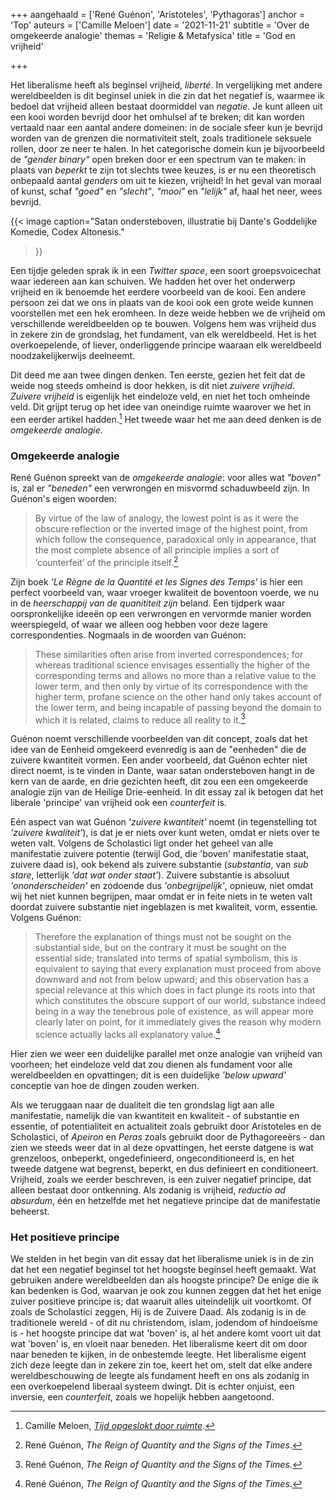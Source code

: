 +++
aangehaald = ['René Guénon', 'Aristoteles', 'Pythagoras']
anchor = 'Top'
auteurs = ['Camille Meloen']
date = '2021-11-21'
subtitle = 'Over de omgekeerde analogie'
themas = 'Religie & Metafysica'
title = 'God en vrijheid'

+++


Het liberalisme heeft als beginsel vrijheid, _liberté_. In vergelijking met andere wereldbeelden is dit beginsel uniek in die zin dat het negatief is, waarmee ik bedoel dat vrijheid alleen bestaat doormiddel van _negatie_. Je kunt alleen uit een kooi worden bevrijd door het omhulsel af te breken; dit kan worden vertaald naar een aantal andere domeinen: in de sociale sfeer kun je bevrijd worden van de grenzen die normativiteit stelt, zoals traditionele seksuele rollen, door ze neer te halen. In het categorische domein kun je bijvoorbeeld de _"gender binary"_ open breken door er een spectrum van te maken: in plaats van _beperkt_ te zijn tot slechts twee keuzes, is er nu een theoretisch onbepaald aantal _genders_ om uit te kiezen, vrijheid! In het geval van moraal of kunst, schaf _"goed"_ en _"slecht"_, _"mooi"_ en _"lelijk"_ af, haal het neer, wees bevrijd.

{{< image
	caption="Satan ondersteboven, illustratie bij Dante's Goddelijke Komedie, Codex Altonesis."
>}}

Een tijdje geleden sprak ik in een _Twitter space_, een soort groepsvoicechat waar iedereen aan kan schuiven. We hadden het over het onderwerp vrijheid en ik benoemde het eerdere voorbeeld van de kooi. Een andere persoon zei dat we ons in plaats van de kooi ook een grote weide kunnen voorstellen met een hek eromheen. In deze weide hebben we de vrijheid om verschillende wereldbeelden op te bouwen. Volgens hem was vrijheid dus in zekere zin de grondslag, het fundament, van elk wereldbeeld. Het is het overkoepelende, of liever, onderliggende principe waaraan elk wereldbeeld noodzakelijkerwijs deelneemt.

Dit deed me aan twee dingen denken. Ten eerste, gezien het feit dat de weide nog steeds omheind is door hekken, is dit niet _zuivere vrijheid_. _Zuivere vrijheid_ is eigenlijk het eindeloze veld, en niet het toch omheinde veld. Dit grijpt terug op het idee van oneindige ruimte waarover we het in een eerder artikel hadden.[^1] Het tweede waar het me aan deed denken is de _omgekeerde analogie_.


### Omgekeerde analogie

René Guénon spreekt van de _omgekeerde analogie_: voor alles wat _"boven"_ is, zal er _"beneden"_ een verwrongen en misvormd schaduwbeeld zijn. In Guénon's eigen woorden:

>By virtue of the law of analogy, the lowest point is as it were the obscure reflection or the inverted image of the highest point, from which follow the consequence, paradoxical only in appearance, that the most complete absence of all principle implies a sort of ‘counterfeit’ of the principle itself.[^2]

Zijn boek _'Le Règne de la Quantité et les Signes des Temps'_ is hier een perfect voorbeeld van, waar vroeger kwaliteit de boventoon voerde, we nu in de _heerschappij van de quanititeit zijn_ beland. Een tijdperk waar oorspronkelijke ideeën op een verwrongen en vervormde manier worden weerspiegeld, of waar we alleen oog hebben voor deze lagere correspondenties. Nogmaals in de woorden van Guénon:

>These similarities often arise from inverted correspondences; for whereas traditional science envisages essentially the higher of the corresponding terms and allows no more than a relative value to the lower term, and then only by virtue of its correspondence with the higher term, profane science on the other hand only takes account of the lower term, and being incapable of passing beyond the domain to which it is related, claims to reduce all reality to it.[^2]

Guénon noemt verschillende voorbeelden van dit concept, zoals dat het idee van de Eenheid omgekeerd evenredig is aan de "eenheden" die de zuivere kwantiteit vormen. Een ander voorbeeld, dat Guénon echter niet direct noemt, is te vinden in Dante, waar satan ondersteboven hangt in de kern van de aarde, en drie gezichten heeft, dit zou een een omgekeerde analogie zijn van de Heilige Drie-eenheid. In dit essay zal ik betogen dat het liberale 'principe' van vrijheid ook een _counterfeit_ is.

Eén aspect van wat Guénon _'zuivere kwantiteit'_ noemt (in tegenstelling tot _'zuivere kwaliteit'_), is dat je er niets over kunt weten, omdat er niets over te weten valt. Volgens de Scholastici ligt onder het geheel van alle manifestatie zuivere potentie (terwijl God, die 'boven' manifestatie staat, zuivere daad is), ook bekend als zuivere substantie (_substantia_, van _sub stare_, letterlijk _'dat wat onder staat'_). Zuivere substantie is absoluut _'ononderscheiden'_ en zodoende dus _'onbegrijpelijk'_, opnieuw, niet omdat wij het niet kunnen begrijpen, maar omdat er in feite niets in te weten valt doordat zuivere substantie niet ingeblazen is met kwaliteit, vorm, essentie. Volgens Guénon:

>Therefore the explanation of things must not be sought on the substantial side, but on the contrary it must be sought on the essential side; translated into terms of spatial symbolism, this is equivalent to saying that every explanation must proceed from above downward and not from below upward; and this observation has a special relevance at this which does in fact plunge its roots into that which constitutes the obscure support of our world, substance indeed being in a way the tenebrous pole of existence, as will appear more clearly later on point, for it immediately gives the reason why modern science actually lacks all explanatory value.[^2]

Hier zien we weer een duidelijke parallel met onze analogie van vrijheid van voorheen; het eindeloze veld dat zou dienen als fundament voor alle wereldbeelden en opvattingen; dit is een duidelijke _'below upward'_ conceptie van hoe de dingen zouden werken.

Als we teruggaan naar de dualiteit die ten grondslag ligt aan alle manifestatie, namelijk die van kwantiteit en kwaliteit - of substantie en essentie, of potentialiteit en actualiteit zoals gebruikt door Aristoteles en de Scholastici, of _Apeiron_ en _Peras_ zoals gebruikt door de Pythagoreeërs - dan zien we steeds weer dat in al deze opvattingen, het eerste datgene is wat grenzeloos, onbeperkt, ongedefinieerd, ongeconditioneerd is, en het tweede datgene wat begrenst, beperkt, en dus definieert en conditioneert. Vrijheid, zoals we eerder beschreven, is een zuiver negatief principe, dat alleen bestaat door ontkenning. Als zodanig is vrijheid, _reductio ad absurdum_, één en hetzelfde met het negatieve principe dat de manifestatie beheerst.


### Het positieve principe

We stelden in het begin van dit essay dat het liberalisme uniek is in de zin dat het een negatief beginsel tot het hoogste beginsel heeft gemaakt. Wat gebruiken andere wereldbeelden dan als hoogste principe? De enige die ik kan bedenken is God, waarvan je ook zou kunnen zeggen dat het het enige zuiver positieve principe is; dat waaruit alles uiteindelijk uit voortkomt. Of zoals de Scholastici zeggen, Hij is de Zuivere Daad. Als zodanig is in de traditionele wereld - of dit nu christendom, islam, jodendom of hindoeïsme is - het hoogste principe dat wat 'boven' is, al het andere komt voort uit dat wat 'boven' is, en vloeit naar beneden.  Het liberalisme keert dit om door naar beneden te kijken, in de onbestemde leegte. Het liberalisme eigent zich deze leegte dan in zekere zin toe, keert het om, stelt dat elke andere wereldbeschouwing de leegte als fundament heeft en ons als zodanig in een overkoepelend liberaal systeem dwingt. Dit is echter onjuist, een inversie, een _counterfeit_, zoals we hopelijk hebben aangetoond.


[^1]: Camille Meloen, _[Tijd opgeslokt door ruimte](https://reactionair.nl/artikelen/tijd-opgeslokt-door-ruimte/)_.
[^2]: René Guénon, _The Reign of Quantity and the Signs of the Times_.
